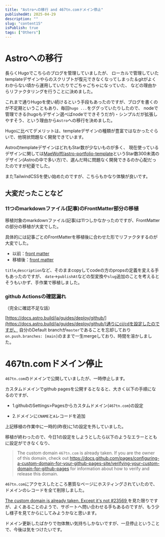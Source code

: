 ```yaml
---
title: "Astroへの移行 and 467tn.comドメイン停止"
publishedAt: 2025-04-29
description: ""
slug: "content15"
isPublish: true
tags: ["Others"]
---
```


# Astroへの移行

長らくHugoでこちらのブログを管理していましたが、
ローカルで管理していたtemplateデザインやらのスクリプトが復元できなくなってしまった＆gitがよくわからない頃から運用していたりでごちゃごちゃになっていた、
などの理由からリファクタリングを行うことに決めました。

これまで通りHugoを使い続けるという手段もあったのですが、ブログを書くのが不定期ということもあり、毎回`hugo ...`をググっていたりしたので、
nodeで管理できる(hugoもデザイン選べばnodeでできそうだが)・シンプルだが拡張しやすそう、という理由から`Astro`への移行を決めました。

Hugoに比べてデメリットは、templateデザインの種類が豊富ではなかったぐらいで、他現状問題なく開発できています。

AstroのtemplateデザインはどれもStar数が少ないものが多く、
現在使っているデザインに関しては[MaeWolff/astro-portfolio-template](https://github.com/MaeWolff/astro-portfolio-template)というStar数300未満のデザイン(Astroの中で多い方)で、選んだ時に問題なく開発できるのか心配だったのですが杞憂でした。

またTailwindCSSを使い始めたのですが、こちらもかなり体験が良いです。

## 大変だったことなど

### 11つのmarkdownファイル(記事)のFrontMatter部分の移植

移植対象のmarkdownファイル(記事)は11つしかなかったのですが、FrontMatterの部分の移植が大変でした。

具体的には記事ごとのFrontMatterを移植後に合わせた形でリファクタするのが大変でした。

- 以前：[front matter](https://github.com/srn221B/blog/blob/7fc5ffc13ab735d43ef5f0bf8188cc02066964df/content/post/content11.md?plain=1#L2-L36)
- 移植後：[front matter](https://github.com/srn221B/blog/blob/master/post/content11.md?plain=1#L2-L7)

`title`,`description`など、そのままcopyしてcodeの方のpropsの定義を変える手もあったのですが、
`date`->`publishAt`などの型変換や`slug`追加のことを考えるとそうもいかず、手作業で移植しました。

### github Actionsの確認漏れ

（完全に確認不足な話）

[https://docs.astro.build/ja/guides/deploy/github/](https://docs.astro.build/ja/guides/deploy/github/)通りにci/cdを設定したのですが、
自分のDefault branchが`master`であることを忘却しており`on.push.branches: [main]`のままで一生mergeしており、時間を溶かしました。

# 467tn.comドメイン停止

`467tn.com`のドメインで公開していましたが、一時停止します。

カスタムドメインでgithub pagesを公開するとなると、大きく以下の手順になるのですが、

- 1.githubのSettings>Pagesからカスタムドメイン(`467tn.com`)の設定

- 2.ドメインに`CNAME`と`A`レコードを追加

上記移植の作業中に一時的(昨夜)に1の設定を外していました。

移植が終わったので、今日1の設定をしようとしたら以下のようなエラーとともに設定ができなくなり、

> The custom domain `467tn.com` is already taken. If you are the owner of this domain, check out https://docs.github.com/pages/configuring-a-custom-domain-for-your-github-pages-site/verifying-your-custom-domain-for-github-pages for information about how to verify and release this domain.

`467tn.com`にアクセスしたところ悪質なページにホスティングされていたので、ドメインのレコードを全て削除しました。

[The custom domain is already taken. Except it's not #23569
](https://github.com/orgs/community/discussions/23569)を見た限りですが、よくあることのようで、サポートへ問い合わせる手もあるのですが、もう少し様子を見てからにしてみようかなと思います。

ドメイン更新したばかりで勿体無い気持ちしかないですが、一旦停止ということで、今後は気をつけたいです。

